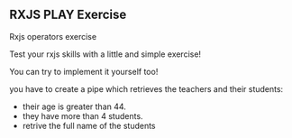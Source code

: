 ## RXJS PLAY Exercise

Rxjs operators exercise

Test your rxjs skills with a little and simple exercise! <br>

You can try to implement it yourself too!

you have to create a pipe which retrieves the teachers and their students:

- their age is greater than 44.
- they have more than 4 students.
- retrive the full name of the students

